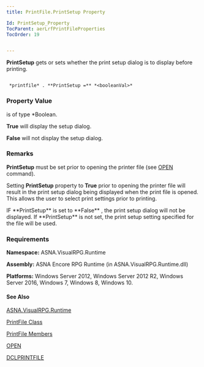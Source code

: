 ```yaml
---
title: PrintFile.PrintSetup Property

Id: PrintSetup_Property
TocParent: aerLrfPrintFileProperties
TocOrder: 19


---
```


**PrintSetup** gets or sets whether the print setup dialog is to display before printing. 

```

 *printfile* . **PrintSetup =** *<booleanVal>* 
```

### Property Value
***<booleanVal>*** is of type *Boolean. 

**True** will display the setup dialog. 

**False** will not display the setup dialog. 

### Remarks
**PrintSetup** must be set prior to opening the printer file (see [OPEN](OPEN.html) command). 

Setting **PrintSetup** property to **True** prior to opening the printer file will result in the print setup dialog being displayed when the print file is opened. This allows the user to select print settings prior to printing. 

<p> IF **PrintSetup** is set to **False** , the print setup dialog will not be displayed. If **PrintSetup** is not set, the print setup setting specified for the file will be used. 

### Requirements
**Namespace:** ASNA.VisualRPG.Runtime 

**Assembly:** ASNA Encore RPG Runtime (in ASNA.VisualRPG.Runtime.dll) 

**Platforms:** Windows Server 2012, Windows Server 2012 R2, Windows Server 2016, Windows 7, Windows 8, Windows 10. 

#### See Also
[ASNA.VisualRPG.Runtime](ecrLrfRuntimeNamespace.html)

[PrintFile Class](ecrLrfPrintFileClass.html)

[PrintFile Members](ecrLrfPrintFileMembers.html)

[OPEN](OPEN.html)

[DCLPRINTFILE](DCLPRINTFILE.html) 
